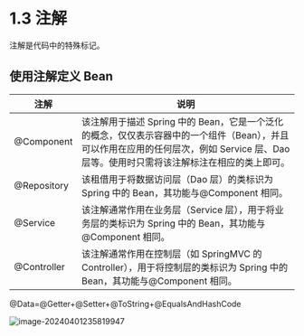 # 1.3 注解

注解是代码中的特殊标记。



## 使用注解定义 Bean

| 注解        | 说明                                                         |
| ----------- | ------------------------------------------------------------ |
| @Component  | 该注解用于描述 Spring 中的 Bean，它是一个泛化的概念，仅仅表示容器中的一个组件（Bean），并且可以作用在应用的任何层次，例如 Service 层、Dao 层等。使用时只需将该注解标注在相应的类上即可。 |
| @Repository | 该租借用于将数据访问层（Dao 层）的类标识为 Spring 中的 Bean，其功能与@Component 相同。 |
| @Service    | 该注解通常作用在业务层（Service 层），用于将业务层的类标识为 Spring 中的 Bean，其功能与@Component 相同。 |
| @Controller | 该注解通常作用在控制层（如 SpringMVC 的 Controller），用于将控制层的类标识为 Spring 中的 Bean，其功能与@Component 相同。 |

@Data=@Getter+@Setter+@ToString+@EqualsAndHashCode

![image-20240401235819947](https://csnotes.oss-cn-beijing.aliyuncs.com/photos/image-20240401235819947.png)
